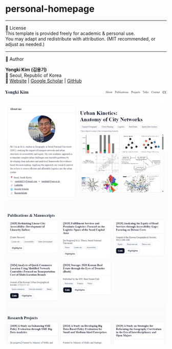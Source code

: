 # personal-homepage
---

📝 License  
This template is provided freely for academic & personal use.  
You may adapt and redistribute with attribution. (MIT recommended, or adjust as needed.)

---

👤 Author  

**Yongki Kim (김용기)**  
📍 Seoul, Republic of Korea  
🔗 [Website](https://kim-yongki.github.io/personal-homepage/) | [Google Scholar](https://scholar.google.com/citations?user=G-AE3o0AAAAJ&hl=ko&oi=ao) | [GitHub](https://github.com/kim-yongki)


![preview](image.png)

 
